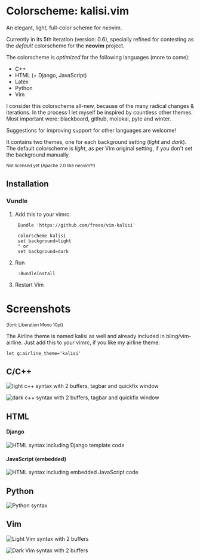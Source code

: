 Colorscheme: kalisi.vim
=========================
An elegant, light, full-color scheme for *neo*vim.

Currently in its 5th iteration (version: 0.6), specially refined for contesting as the *default* colorscheme for the **neovim** project.

The colorscheme is *optimized* for the following languages (more to come):

* C++
* HTML (+ Django, JavaScript)
* Latex
* Python
* Vim

I consider this colorscheme all-new, because of the many radical changes &
iterations. In the process I let myself be inspired by countless other themes.
Most important were: blackboard, github, molokai, pyte and winter.

Suggestions for improving support for other languages are welcome!

It contains two themes, one for each background setting (*light* and *dark*).  The default colorscheme is *light*, as per Vim original setting, if you don't set the background manually.




<sup>Not licensed yet (Apache 2.0 like neovim?!)</sup>

## Installation

### Vundle

1. Add this to your vimrc:

        Bundle 'https://github.com/freeo/vim-kalisi'   

        colorscheme kalisi
        set background=light
        " or 
        set background=dark


2. Run

        :BundleInstall

3. Restart Vim

Screenshots
===========
<sub>(font: Liberation Mono 10pt)</sub>

The Airline theme is named kalisi as well and already included in bling/vim-airline. Just add this to your vimrc, if you like my airline theme: 

    let g:airline_theme='kalisi'

## C/C++

![light c++ syntax with 2 buffers, tagbar and quickfix window](/screenshots/syntax_cpp.jpg?raw=true "c++ syntax light")

![dark c++ syntax with 2 buffers, tagbar and quickfix window](/screenshots/kalisi_cpp.jpg?raw=true "c++ syntax dark")

## HTML

#### Django

![HTML syntax including Django template code](/screenshots/kalisi_django.jpg?raw=true "htmldjango syntax")

#### JavaScript (embedded)
![HTML syntax including embedded JavaScript code](/screenshots/kalisi_javascript.jpg?raw=true "htmljavascript syntax")

## Python

![Python syntax](/screenshots/kalisi_python.jpg?raw=true "python syntax")

## Vim

![Light Vim syntax with 2 buffers](/screenshots/syntax_vim.jpg?raw=true "vim syntax light")

![Dark Vim syntax with 2 buffers](/screenshots/kalisi_vim.jpg?raw=true "vim syntax dark")
